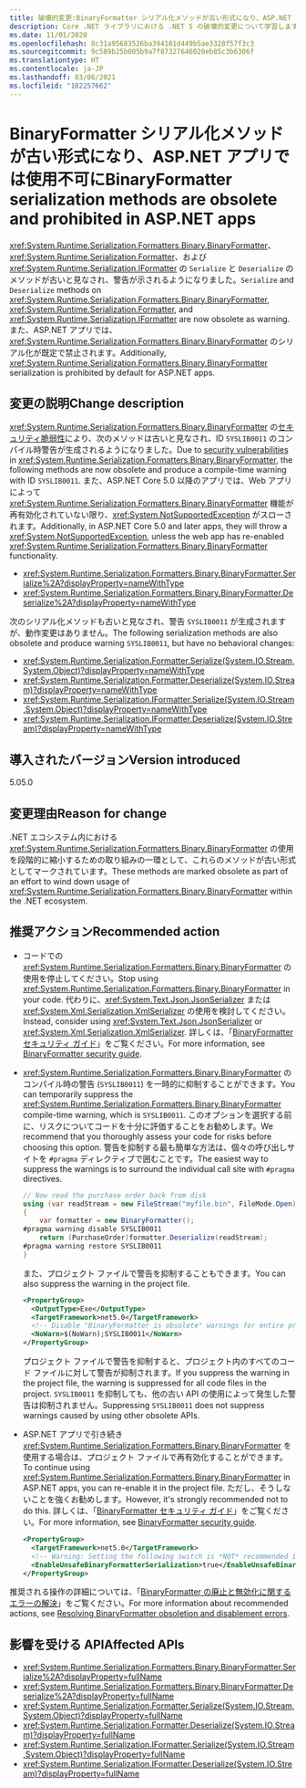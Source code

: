 ```yaml
---
title: 破壊的変更:BinaryFormatter シリアル化メソッドが古い形式になり、ASP.NET アプリでは使用不可に
description: Core .NET ライブラリにおける .NET 5 の破壊的変更について学習します。BinaryFormatter、Formatter、および IFormatter におけるシリアル化と逆シリアル化メソッドが古いものになりました。
ms.date: 11/01/2020
ms.openlocfilehash: 8c31a95683526ba394101d449b5ae3328f57f3c3
ms.sourcegitcommit: 9c589b25b005b9a7f87327646020eb85c3b6306f
ms.translationtype: HT
ms.contentlocale: ja-JP
ms.lasthandoff: 03/06/2021
ms.locfileid: "102257662"
---
```

# <a name="binaryformatter-serialization-methods-are-obsolete-and-prohibited-in-aspnet-apps"></a><span data-ttu-id="16e83-103">BinaryFormatter シリアル化メソッドが古い形式になり、ASP.NET アプリでは使用不可に</span><span class="sxs-lookup"><span data-stu-id="16e83-103">BinaryFormatter serialization methods are obsolete and prohibited in ASP.NET apps</span></span>

<span data-ttu-id="16e83-104"><xref:System.Runtime.Serialization.Formatters.Binary.BinaryFormatter>、<xref:System.Runtime.Serialization.Formatter>、および <xref:System.Runtime.Serialization.IFormatter> の `Serialize` と `Deserialize` のメソッドが古いと見なされ、警告が示されるようになりました。</span><span class="sxs-lookup"><span data-stu-id="16e83-104">`Serialize` and `Deserialize` methods on <xref:System.Runtime.Serialization.Formatters.Binary.BinaryFormatter>, <xref:System.Runtime.Serialization.Formatter>, and <xref:System.Runtime.Serialization.IFormatter> are now obsolete as warning.</span></span> <span data-ttu-id="16e83-105">また、ASP.NET アプリでは、<xref:System.Runtime.Serialization.Formatters.Binary.BinaryFormatter> のシリアル化が既定で禁止されます。</span><span class="sxs-lookup"><span data-stu-id="16e83-105">Additionally, <xref:System.Runtime.Serialization.Formatters.Binary.BinaryFormatter> serialization is prohibited by default for ASP.NET apps.</span></span>

## <a name="change-description"></a><span data-ttu-id="16e83-106">変更の説明</span><span class="sxs-lookup"><span data-stu-id="16e83-106">Change description</span></span>

<span data-ttu-id="16e83-107"><xref:System.Runtime.Serialization.Formatters.Binary.BinaryFormatter> の[セキュリティ脆弱性](../../../../standard/serialization/binaryformatter-security-guide.md#binaryformatter-security-vulnerabilities)により、次のメソッドは古いと見なされ、ID `SYSLIB0011` のコンパイル時警告が生成されるようになりました。</span><span class="sxs-lookup"><span data-stu-id="16e83-107">Due to [security vulnerabilities](../../../../standard/serialization/binaryformatter-security-guide.md#binaryformatter-security-vulnerabilities) in <xref:System.Runtime.Serialization.Formatters.Binary.BinaryFormatter>, the following methods are now obsolete and produce a compile-time warning with ID `SYSLIB0011`.</span></span> <span data-ttu-id="16e83-108">また、ASP.NET Core 5.0 以降のアプリでは、Web アプリによって <xref:System.Runtime.Serialization.Formatters.Binary.BinaryFormatter> 機能が再有効化されていない限り、<xref:System.NotSupportedException> がスローされます。</span><span class="sxs-lookup"><span data-stu-id="16e83-108">Additionally, in ASP.NET Core 5.0 and later apps, they will throw a <xref:System.NotSupportedException>, unless the web app has re-enabled <xref:System.Runtime.Serialization.Formatters.Binary.BinaryFormatter> functionality.</span></span>

- <xref:System.Runtime.Serialization.Formatters.Binary.BinaryFormatter.Serialize%2A?displayProperty=nameWithType>
- <xref:System.Runtime.Serialization.Formatters.Binary.BinaryFormatter.Deserialize%2A?displayProperty=nameWithType>

<span data-ttu-id="16e83-109">次のシリアル化メソッドも古いと見なされ、警告 `SYSLIB0011` が生成されますが、動作変更はありません。</span><span class="sxs-lookup"><span data-stu-id="16e83-109">The following serialization methods are also obsolete and produce warning `SYSLIB0011`, but have no behavioral changes:</span></span>

- <xref:System.Runtime.Serialization.Formatter.Serialize(System.IO.Stream,System.Object)?displayProperty=nameWithType>
- <xref:System.Runtime.Serialization.Formatter.Deserialize(System.IO.Stream)?displayProperty=nameWithType>
- <xref:System.Runtime.Serialization.IFormatter.Serialize(System.IO.Stream,System.Object)?displayProperty=nameWithType>
- <xref:System.Runtime.Serialization.IFormatter.Deserialize(System.IO.Stream)?displayProperty=nameWithType>

## <a name="version-introduced"></a><span data-ttu-id="16e83-110">導入されたバージョン</span><span class="sxs-lookup"><span data-stu-id="16e83-110">Version introduced</span></span>

<span data-ttu-id="16e83-111">5.0</span><span class="sxs-lookup"><span data-stu-id="16e83-111">5.0</span></span>

## <a name="reason-for-change"></a><span data-ttu-id="16e83-112">変更理由</span><span class="sxs-lookup"><span data-stu-id="16e83-112">Reason for change</span></span>

<span data-ttu-id="16e83-113">.NET エコシステム内における <xref:System.Runtime.Serialization.Formatters.Binary.BinaryFormatter> の使用を段階的に縮小するための取り組みの一環として、これらのメソッドが古い形式としてマークされています。</span><span class="sxs-lookup"><span data-stu-id="16e83-113">These methods are marked obsolete as part of an effort to wind down usage of <xref:System.Runtime.Serialization.Formatters.Binary.BinaryFormatter> within the .NET ecosystem.</span></span>

## <a name="recommended-action"></a><span data-ttu-id="16e83-114">推奨アクション</span><span class="sxs-lookup"><span data-stu-id="16e83-114">Recommended action</span></span>

- <span data-ttu-id="16e83-115">コードでの <xref:System.Runtime.Serialization.Formatters.Binary.BinaryFormatter> の使用を停止してください。</span><span class="sxs-lookup"><span data-stu-id="16e83-115">Stop using <xref:System.Runtime.Serialization.Formatters.Binary.BinaryFormatter> in your code.</span></span> <span data-ttu-id="16e83-116">代わりに、<xref:System.Text.Json.JsonSerializer> または <xref:System.Xml.Serialization.XmlSerializer> の使用を検討してください。</span><span class="sxs-lookup"><span data-stu-id="16e83-116">Instead, consider using <xref:System.Text.Json.JsonSerializer> or <xref:System.Xml.Serialization.XmlSerializer>.</span></span> <span data-ttu-id="16e83-117">詳しくは、「[BinaryFormatter セキュリティ ガイド](../../../../standard/serialization/binaryformatter-security-guide.md)」をご覧ください。</span><span class="sxs-lookup"><span data-stu-id="16e83-117">For more information, see [BinaryFormatter security guide](../../../../standard/serialization/binaryformatter-security-guide.md).</span></span>

- <span data-ttu-id="16e83-118"><xref:System.Runtime.Serialization.Formatters.Binary.BinaryFormatter> のコンパイル時の警告 (`SYSLIB0011`) を一時的に抑制することができます。</span><span class="sxs-lookup"><span data-stu-id="16e83-118">You can temporarily suppress the <xref:System.Runtime.Serialization.Formatters.Binary.BinaryFormatter> compile-time warning, which is `SYSLIB0011`.</span></span> <span data-ttu-id="16e83-119">このオプションを選択する前に、リスクについてコードを十分に評価することをお勧めします。</span><span class="sxs-lookup"><span data-stu-id="16e83-119">We recommend that you thoroughly assess your code for risks before choosing this option.</span></span> <span data-ttu-id="16e83-120">警告を抑制する最も簡単な方法は、個々の呼び出しサイトを `#pragma` ディレクティブで囲むことです。</span><span class="sxs-lookup"><span data-stu-id="16e83-120">The easiest way to suppress the warnings is to surround the individual call site with `#pragma` directives.</span></span>

  ```csharp
  // Now read the purchase order back from disk
  using (var readStream = new FileStream("myfile.bin", FileMode.Open))
  {
      var formatter = new BinaryFormatter();
  #pragma warning disable SYSLIB0011
      return (PurchaseOrder)formatter.Deserialize(readStream);
  #pragma warning restore SYSLIB0011
  }
  ```

  <span data-ttu-id="16e83-121">また、プロジェクト ファイルで警告を抑制することもできます。</span><span class="sxs-lookup"><span data-stu-id="16e83-121">You can also suppress the warning in the project file.</span></span>

  ```xml
  <PropertyGroup>
    <OutputType>Exe</OutputType>
    <TargetFramework>net5.0</TargetFramework>
    <!-- Disable "BinaryFormatter is obsolete" warnings for entire project -->
    <NoWarn>$(NoWarn);SYSLIB0011</NoWarn>
  </PropertyGroup>
  ```

  <span data-ttu-id="16e83-122">プロジェクト ファイルで警告を抑制すると、プロジェクト内のすべてのコード ファイルに対して警告が抑制されます。</span><span class="sxs-lookup"><span data-stu-id="16e83-122">If you suppress the warning in the project file, the warning is suppressed for all code files in the project.</span></span> <span data-ttu-id="16e83-123">`SYSLIB0011` を抑制しても、他の古い API の使用によって発生した警告は抑制されません。</span><span class="sxs-lookup"><span data-stu-id="16e83-123">Suppressing `SYSLIB0011` does not suppress warnings caused by using other obsolete APIs.</span></span>

- <span data-ttu-id="16e83-124">ASP.NET アプリで引き続き <xref:System.Runtime.Serialization.Formatters.Binary.BinaryFormatter> を使用する場合は、プロジェクト ファイルで再有効化することができます。</span><span class="sxs-lookup"><span data-stu-id="16e83-124">To continue using <xref:System.Runtime.Serialization.Formatters.Binary.BinaryFormatter> in ASP.NET apps, you can re-enable it in the project file.</span></span> <span data-ttu-id="16e83-125">ただし、そうしないことを強くお勧めします。</span><span class="sxs-lookup"><span data-stu-id="16e83-125">However, it's strongly recommended not to do this.</span></span> <span data-ttu-id="16e83-126">詳しくは、「[BinaryFormatter セキュリティ ガイド](../../../../standard/serialization/binaryformatter-security-guide.md)」をご覧ください。</span><span class="sxs-lookup"><span data-stu-id="16e83-126">For more information, see [BinaryFormatter security guide](../../../../standard/serialization/binaryformatter-security-guide.md).</span></span>

  ```xml
  <PropertyGroup>
    <TargetFramework>net5.0</TargetFramework>
    <!-- Warning: Setting the following switch is *NOT* recommended in web apps. -->
    <EnableUnsafeBinaryFormatterSerialization>true</EnableUnsafeBinaryFormatterSerialization>
  </PropertyGroup>
  ```

<span data-ttu-id="16e83-127">推奨される操作の詳細については、「[BinaryFormatter の廃止と無効化に関するエラーの解決](../../../../standard/serialization/binaryformatter-security-guide.md)」をご覧ください。</span><span class="sxs-lookup"><span data-stu-id="16e83-127">For more information about recommended actions, see [Resolving BinaryFormatter obsoletion and disablement errors](../../../../standard/serialization/binaryformatter-security-guide.md).</span></span>

## <a name="affected-apis"></a><span data-ttu-id="16e83-128">影響を受ける API</span><span class="sxs-lookup"><span data-stu-id="16e83-128">Affected APIs</span></span>

- <xref:System.Runtime.Serialization.Formatters.Binary.BinaryFormatter.Serialize%2A?displayProperty=fullName>
- <xref:System.Runtime.Serialization.Formatters.Binary.BinaryFormatter.Deserialize%2A?displayProperty=fullName>
- <xref:System.Runtime.Serialization.Formatter.Serialize(System.IO.Stream,System.Object)?displayProperty=fullName>
- <xref:System.Runtime.Serialization.Formatter.Deserialize(System.IO.Stream)?displayProperty=fullName>
- <xref:System.Runtime.Serialization.IFormatter.Serialize(System.IO.Stream,System.Object)?displayProperty=fullName>
- <xref:System.Runtime.Serialization.IFormatter.Deserialize(System.IO.Stream)?displayProperty=fullName>

<!--

#### Category

- Core .NET libraries
- ASP.NET Core

### Affected APIs

- `Overload:System.Runtime.Serialization.Formatters.Binary.BinaryFormatter.Serialize`
- `Overload:System.Runtime.Serialization.Formatters.Binary.BinaryFormatter.Deserialize`
- `M:System.Runtime.Serialization.Formatter.Serialize(System.IO.Stream,System.Object)`
- `M:System.Runtime.Serialization.Formatter.Deserialize(System.IO.Stream)`
- `M:System.Runtime.Serialization.IFormatter.Serialize(System.IO.Stream,System.Object)`
- `M:System.Runtime.Serialization.IFormatter.Deserialize(System.IO.Stream)`

-->

